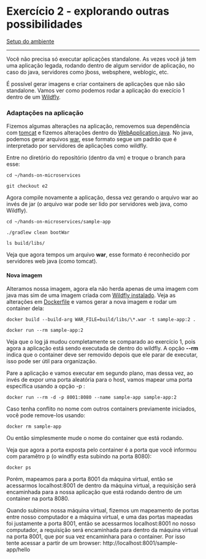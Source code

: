 # Exercício 2 - explorando outras possibilidades
[Setup do ambiente](https://github.com/luizroos/hands-on-microservices)

---

Você não precisa só executar aplicações standalone. As vezes você já tem uma aplicação legada, rodando dentro de algum servidor de aplicação, no caso do java, servidores como jboss, websphere, weblogic, etc.

É possível gerar imagens e criar containers de aplicações que não são standalone. Vamos ver como podemos rodar a aplicação do execício 1 dentro de um [Wildfly](https://www.wildfly.org/).

### Adaptações na aplicação

Fizemos algumas alterações na aplicação, removemos sua dependência com [tomcat](sample-app/build.gradle) e fizemos alterações dentro do [WebApplication.java](sample-app/src/main/java/web/WebApplication.java). No java, podemos gerar arquivos [war](https://en.wikipedia.org/wiki/WAR_(file_format)), esse formato segue um padrão que é interpretado por servidores de aplicações como wildfly. 

Entre no diretório do repositório (dentro da vm) e troque o branch para esse:

```console
cd ~/hands-on-microservices

git checkout e2
```

Agora compile novamente a aplicação, dessa vez gerando o arquivo war ao invés de jar (o arquivo war pode ser lido por servidores web java, como Wildfly).

```console
cd ~/hands-on-microservices/sample-app

./gradlew clean bootWar

ls build/libs/
```

Veja que agora tempos um arquivo **war**, esse formato é reconhecido por servidores web java (como tomcat).

#### Nova imagem

Alteramos nossa imagem, agora ela não herda apenas de uma imagem com java mas sim de uma imagem criada com [Wildfly instalado](https://hub.docker.com/r/jboss/wildfly). Veja as alterações em [Dockerfile](sample-app/Dockerfile) e vamos gerar a nova imagem e rodar um container dela:

```console
docker build --build-arg WAR_FILE=build/libs/\*.war -t sample-app:2 .

docker run --rm sample-app:2
```

Veja que o log já mudou completamente se comparado ao exercício 1, pois agora a aplicação está sendo executada de dentro do wildfly. A opção **--rm** indica que o container deve ser removido depois que ele parar de executar, isso pode ser útil para organização.

Pare a aplicação e vamos executar em segundo plano, mas dessa vez, ao invés de expor uma porta aleatória para o host, vamos mapear uma porta específica usando a opção -p :

```console
docker run --rm -d -p 8001:8080 --name sample-app sample-app:2
```

Caso tenha conflito no nome com outros containers previamente iniciados, você pode remove-los usando:

```console
docker rm sample-app
```

Ou então simplesmente mude o nome do container que está rodando.

Veja que agora a porta exposta pelo container é a porta que você informou com paramêtro p (o windfly esta subindo na porta 8080):

```console
docker ps 
```

Porém, mapeamos para a porta 8001 da máquina virtual, então se acessarmos localhost:8001 de dentro da máquina virtual, a requisição será encaminhada para a nossa aplicação que está rodando dentro de um container na porta 8080.

Quando subimos nossa máquina virtual, fizemos um mapeamento de portas entre nosso computador e a máquina virtual, e uma das portas mapeadas foi justamente a porta 8001, então se acessarmos localhost:8001 no nosso computador, a requisição será encaminhada para dentro da máquina virtual na porta 8001, que por sua vez encaminhara para o container. Por isso tente acessar a partir de um browser: http://localhost:8001/sample-app/hello
